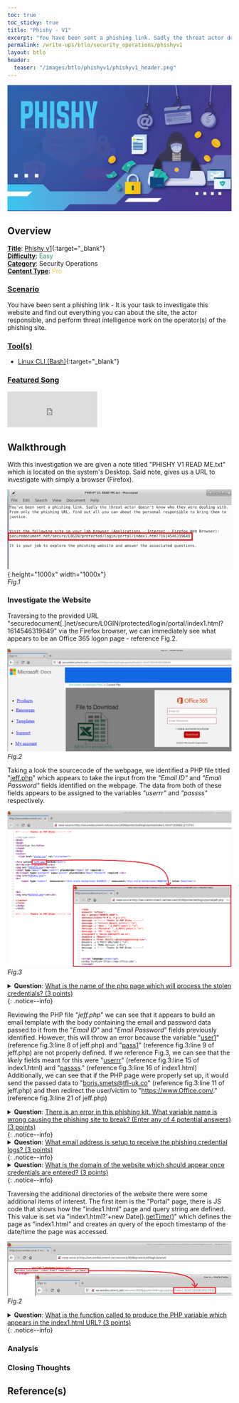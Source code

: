 ```yaml
---
toc: true
toc_sticky: true
title: "Phishy - V1"
excerpt: "You have been sent a phishing link. Sadly the threat actor doesn't know who they were dealing with. From only one phishing link find out all you can about the person responsible and bring them to justice."
permalink: /write-ups/btlo/security_operations/phishyv1
layout: btlo
header:
  teaser: "/images/btlo/phishyv1/phishyv1_header.png"
---
```

![](/images/btlo/phishyv1/phishyv1_header.png)
## **Overview**
<ins>**Title**</ins>: [Phishy v1](https://blueteamlabs.online/home/investigation/4){:target="_blank"}<br /><ins>**Difficulty**</ins>: <span style="color:#349165">Easy</span><br /><ins>**Category**</ins>: Security Operations<br /><ins>**Content Type**</ins>: <span style="color:#ecc94b">Pro</span>

### <ins>Scenario</ins>
You have been sent a phishing link - It is your task to investigate this website and find out everything you can about the site, the actor responsible, and perform threat intelligence work on the operator(s) of the phishing site.



### <ins>Tool(s)</ins>
 - [Linux CLI (Bash)](https://www.gnu.org/software/bash/manual/bash.html){:target="_blank"}


### <ins>Featured Song</ins>

<iframe src="https://open.spotify.com/embed/track/6Hj9jySrnFppAI0sEMCZpJ" width="40%" height="80" frameBorder="0" allowtransparency="true" allow="encrypted-media"></iframe>

## Walkthrough

With this investigation we are given a note titled "PHISHY V1 READ ME.txt" which is located on the system's Desktop. Said note, gives us a URL to investigate with simply a browser (Firefox). 

![](/images/btlo/phishyv1/phishy_walkthrough.png){:height="1000x" width="1000x"}<br />
<i>Fig.1</i>

### Investigate the Website 

Traversing to the provided URL "securedocument[.]net/secure/L0GIN/protected/login/portal/index1.html?1614546319649" via the Firefox browser, we can immediately see what appears to be an Office 365 logon page - reference Fig.2. 

![](/images/btlo/phishyv1/phishy_webpage.PNG)<br />
<i>Fig.2</i>

Taking a look the sourcecode of the webpage, we identified a PHP file titled "<ins>jeff.php</ins>" which appears to take the input from the <i>"Email ID"</i> and <i>"Email Password"</i> fields identified on the webpage. The data from both of these fields appears to be assigned to the variables <i>"userrr"</i> and <i>"passss"</i> respectively. 

![](/images/btlo/phishyv1/phishy_answer3.png)<br />
<i>Fig.3</i>
<details>
  <summary><B>Question</B>: <u>What is the name of the php page which will process the stolen credentials? (3 points)</u></summary>
  <i>jeff.php</i>
</details>
{: .notice--info}

Reviewing the PHP file "<i>jeff.php</i>" we can see that it appears to build an email template with the body containing the email and password data passed to it from the "<i>Email ID</i>" and "<i>Email Password</i>" fields previously identified. However, this will throw an error because the variable "<ins>user1</ins>" (reference fig.3:line 8 of jeff.php) and "<ins>pass1</ins>" (reference fig.3:line 9 of jeff.php) are not properly defined. If we reference Fig.3, we can see that the <i>likely</i> fields meant for this were "<ins>userrr</ins>" (reference fig.3:line 15 of index1.html) and "<ins>passss</ins>." (reference fig.3:line 16 of index1.html)  Additionally, we can see that if the PHP page were properly set up, it would send the passed data to "<ins>boris.smets@tfl-uk.co</ins>" (reference fig.3:line 11 of jeff.php) and then redirect the user/victim to "<ins>https://www.Office.com/</ins>." (reference fig.3:line 21 of jeff.php)

<details>
  <summary><B>Question</B>: <u>There is an error in this phishing kit. What variable name is wrong causing the phishing site to break? (Enter any of 4 potential answers) (3 points)</u></summary>
  <i>user1<br />
    pass1 <br />
    userrr <br />
    passss <br />
  </i>
</details>
{: .notice--info}

<details>
  <summary><B>Question</B>: <u>What email address is setup to receive the phishing credential logs? (3 points)</u></summary>
  <i>boris.smets@tfl-uk.co</i>
</details>
{: .notice--info}

<details>
  <summary><B>Question</B>: <u>What is the domain of the website which should appear once credentials are entered? (3 points)</u></summary>
  <i>Office.com</i>
</details>
{: .notice--info}

Traversing the additional directories of the website there were some additional items of interest. The first item is the "Portal" page, there is JS code that shows how the "index1.html" page and query string are defined. This value is set via "index1.html?'+new Date().<ins>getTime()</ins>" which defines the page as "index1.html" and creates an query of the epoch timestamp of the date/time the page was accessed. 

![](/images/btlo/phishyv1/phishy_answer6.png)<br />
<i>Fig.2</i>

<details>
  <summary><B>Question</B>: <u>What is the function called to produce the PHP variable which appears in the index1.html URL? (3 points)</u></summary>
  <i>getTime()</i>
</details>
{: .notice--info}

### Analysis
### Closing Thoughts

## Reference(s)

